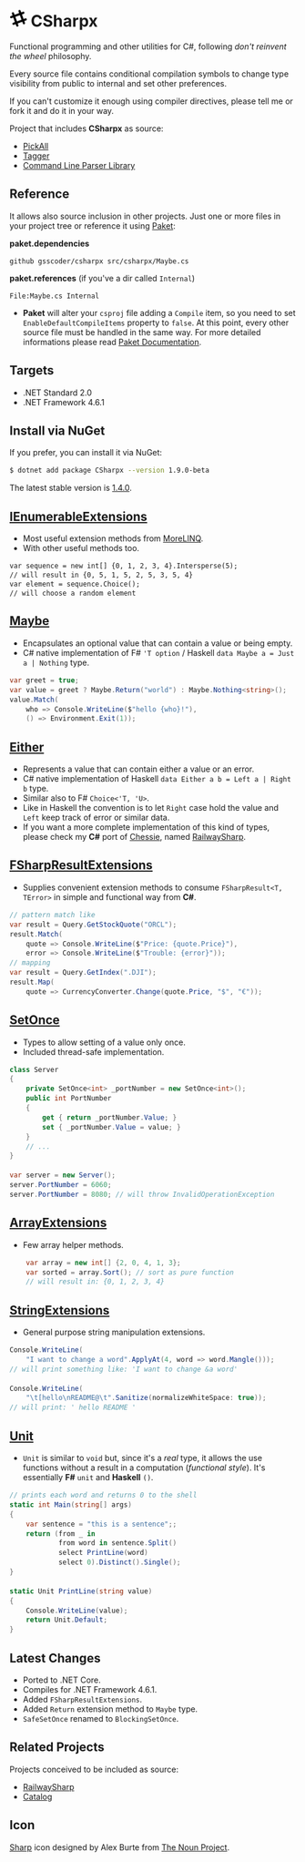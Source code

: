 # <img src="/assets/icon.png" height="30px" alt="CSharpx Logo"> CSharpx

Functional programming and other utilities for C#, following *don't reinvent the wheel* philosophy.

Every source file contains conditional compilation symbols to change type visibility from public to internal
and set other preferences.

If you can't customize it enough using compiler directives, please tell me or fork it and do it in your way.

Project that includes **CSharpx** as source:
- [PickAll](https://github.com/gsscoder/pickall)
- [Tagger](https://github.com/gsscoder/tagger)
- [Command Line Parser Library](https://github.com/commandlineparser/commandline)

## Reference

It allows also source inclusion in other projects. Just one or more files in your project tree or reference it using [Paket](http://fsprojects.github.io/Paket/):

**paket.dependencies**
```
github gsscoder/csharpx src/csharpx/Maybe.cs 
```
**paket.references** (if you've a dir called `Internal`)
```
File:Maybe.cs Internal
```
- **Paket** will alter your `csproj` file adding a `Compile` item, so you need to set `EnableDefaultCompileItems` property to `false`. At this point, every other source file must be handled in the same way. For more detailed informations please read [Paket Documentation](https://fsprojects.github.io/Paket/github-dependencies.html).

## Targets

- .NET Standard 2.0
- .NET Framework 4.6.1

## Install via NuGet

If you prefer, you can install it via NuGet:
```sh
$ dotnet add package CSharpx --version 1.9.0-beta
```
The latest stable version is [1.4.0](https://www.nuget.org/packages/CSharpx/1.4.0).

## [IEnumerableExtensions](https://github.com/gsscoder/CSharpx/blob/master/src/CSharpx/IEnumerableExtensions.cs)

- Most useful extension methods from [MoreLINQ](https://code.google.com/p/morelinq/).
- With other useful methods too.
```CSharp
var sequence = new int[] {0, 1, 2, 3, 4}.Intersperse(5);
// will result in {0, 5, 1, 5, 2, 5, 3, 5, 4}
var element = sequence.Choice();
// will choose a random element
```

## [Maybe](https://github.com/gsscoder/CSharpx/blob/master/src/CSharpx/Maybe.cs)

- Encapsulates an optional value that can contain a value or being empty.
- C# native implementation of F# `'T option` / Haskell `data Maybe a = Just a | Nothing` type.
```csharp
var greet = true;
var value = greet ? Maybe.Return("world") : Maybe.Nothing<string>();
value.Match(
    who => Console.WriteLine($"hello {who}!"),
    () => Environment.Exit(1));
```

## [Either](https://github.com/gsscoder/CSharpx/blob/master/src/CSharpx/Either.cs)

- Represents a value that can contain either a value or an error.
- C# native implementation of Haskell `data Either a b = Left a | Right b` type.
- Similar also to F# `Choice<'T, 'U>`.
- Like in Haskell the convention is to let `Right` case hold the value and `Left` keep track of error or similar data.
- If you want a more complete implementation of this kind of types, please check my **C#** port of [Chessie](https://github.com/fsprojects/Chessie),
named [RailwaySharp](https://github.com/gsscoder/railwaysharp).

## [FSharpResultExtensions](https://github.com/gsscoder/CSharpx/blob/master/src/CSharpx/FSharpResultExtensions.cs)

- Supplies convenient extension methods to consume `FSharpResult<T, TError>` in simple and functional way from **C#**.
```csharp
// pattern match like
var result = Query.GetStockQuote("ORCL");
result.Match(
    quote => Console.WriteLine($"Price: {quote.Price}"),
    error => Console.WriteLine($"Trouble: {error}"));
// mapping
var result = Query.GetIndex(".DJI");
result.Map(
    quote => CurrencyConverter.Change(quote.Price, "$", "€"));
```

## [SetOnce](https://github.com/gsscoder/CSharpx/blob/master/src/CSharpx/SetOnce.cs)

- Types to allow setting of a value only once.
- Included thread-safe implementation.
```csharp
class Server
{
    private SetOnce<int> _portNumber = new SetOnce<int>();
    public int PortNumber
    {
        get { return _portNumber.Value; }
        set { _portNumber.Value = value; }
    }
    // ...
}

var server = new Server();
server.PortNumber = 6060;
server.PortNumber = 8080; // will throw InvalidOperationException
```

## [ArrayExtensions](https://github.com/gsscoder/CSharpx/blob/master/src/CSharpx/ArrayExtensions.cs)

- Few array helper methods.
```csharp
    var array = new int[] {2, 0, 4, 1, 3};
    var sorted = array.Sort(); // sort as pure function
    // will result in: {0, 1, 2, 3, 4}
```

## [StringExtensions](https://github.com/gsscoder/CSharpx/blob/master/src/CSharpx/StringExtensions.cs)

- General purpose string manipulation extensions.
```csharp
Console.WriteLine(
    "I want to change a word".ApplyAt(4, word => word.Mangle()));
// will print something like: 'I want to change &a word'

Console.WriteLine(
    "\t[hello\nREADME@\t".Sanitize(normalizeWhiteSpace: true));
// will print: ' hello README '
```

## [Unit](https://github.com/gsscoder/CSharpx/blob/master/src/CSharpx/Unit.cs)

- `Unit` is similar to `void` but, since it's a *real* type, it allows the use functions without a result in a computation (*functional style*). It's essentially **F#** `unit` and **Haskell** `()`.
```csharp
// prints each word and returns 0 to the shell
static int Main(string[] args)
{
    var sentence = "this is a sentence";;
    return (from _ in
            from word in sentence.Split()
            select PrintLine(word)
            select 0).Distinct().Single();
}

static Unit PrintLine(string value)
{
    Console.WriteLine(value);
    return Unit.Default;
}
```

## Latest Changes

- Ported to .NET Core.
- Compiles for .NET Framework 4.6.1.
- Added `FSharpResultExtensions`.
- Added `Return` extension method to `Maybe` type.
- `SafeSetOnce` renamed to `BlockingSetOnce`.

## Related Projects

Projects conceived to be included as source:
- [RailwaySharp](https://github.com/gsscoder/railwaysharp)
- [Catalog](https://github.com/gsscoder/cataloq)

## Icon

[Sharp](https://thenounproject.com/search/?q=sharp&i=1808600) icon designed by Alex Burte from [The Noun Project](https://thenounproject.com/).